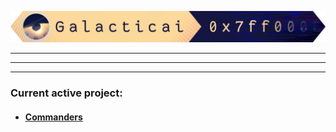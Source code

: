 <p align=center>
    <img src="/Galacticai.png" />
</p>
<hr/>
<hr/>
<hr/>

### Current active project:

- #### [Commanders](https://github.com/Galacticai/Commanders)
